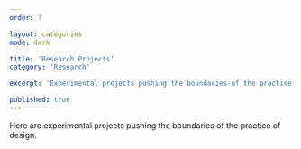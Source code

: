 ```yaml
---
order: 7

layout: categories
mode: dark

title: 'Research Projects'
category: 'Research'

excerpt: 'Experimental projects pushing the boundaries of the practice of design.'

published: true
---
```


Here are experimental projects pushing the boundaries of the practice of design.